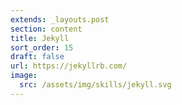 ```yaml
---
extends: _layouts.post
section: content
title: Jekyll
sort_order: 15
draft: false
url: https://jekyllrb.com/
image:
  src: /assets/img/skills/jekyll.svg
---
```

